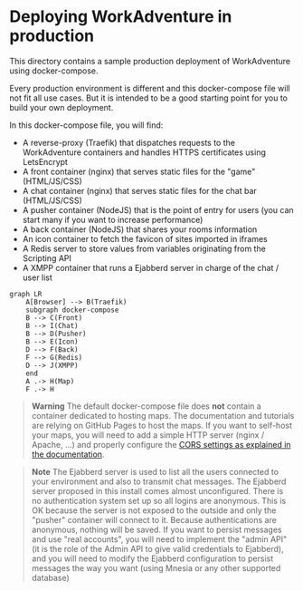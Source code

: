 # Deploying WorkAdventure in production

This directory contains a sample production deployment of WorkAdventure using docker-compose.

Every production environment is different and this docker-compose file will not
fit all use cases. But it is intended to be a good starting point for you 
to build your own deployment.

In this docker-compose file, you will find:

- A reverse-proxy (Traefik) that dispatches requests to the WorkAdventure containers and handles HTTPS certificates using LetsEncrypt
- A front container (nginx) that serves static files for the "game" (HTML/JS/CSS)
- A chat container (nginx) that serves static files for the chat bar (HTML/JS/CSS)
- A pusher container (NodeJS) that is the point of entry for users (you can start many if you want to increase performance)
- A back container (NodeJS) that shares your rooms information
- An icon container to fetch the favicon of sites imported in iframes
- A Redis server to store values from variables originating from the Scripting API
- A XMPP container that runs a Ejabberd server in charge of the chat / user list

```mermaid
graph LR
    A[Browser] --> B(Traefik)
    subgraph docker-compose
    B --> C(Front)
    B --> I(Chat)
    B --> D(Pusher)
    B --> E(Icon)
    D --> F(Back)
    F --> G(Redis)
    D --> J(XMPP)
    end
    A .-> H(Map)
    F .-> H
```

> **Warning**
> The default docker-compose file does **not** contain a container dedicated to hosting maps. The documentation and
tutorials are relying on GitHub Pages to host the maps. If you want to self-host your maps, you will need to add a simple 
HTTP server (nginx / Apache, ...) and properly configure the [CORS settings as explained in the documentation](../../docs/maps/hosting.md).

> **Note**
> The Ejabberd server is used to list all the users connected to your environment and also
> to transmit chat messages. The Ejabberd server proposed in this install comes almost
> unconfigured. There is no authentication system set up so all logins are anonymous. This
> is OK because the server is not exposed to the outside and only the "pusher" container will
> connect to it. Because authentications are anonymous, nothing will be saved.
> If you want to persist messages and use "real accounts", you will need to implement the 
> "admin API" (it is the role of the Admin API to give valid credentials to Ejabberd),
> and you will need to modify the Ejabberd configuration to persist messages the way you want
> (using Mnesia or any other supported database)

